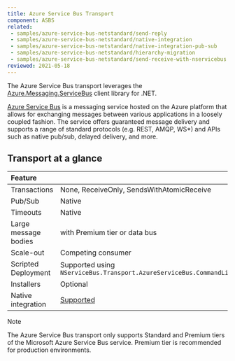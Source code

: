 ```yaml
---
title: Azure Service Bus Transport
component: ASBS
related:
 - samples/azure-service-bus-netstandard/send-reply
 - samples/azure-service-bus-netstandard/native-integration
 - samples/azure-service-bus-netstandard/native-integration-pub-sub
 - samples/azure-service-bus-netstandard/hierarchy-migration
 - samples/azure-service-bus-netstandard/send-receive-with-nservicebus
reviewed: 2021-05-18
---
```


The Azure Service Bus transport leverages the [Azure.Messaging.ServiceBus](https://www.nuget.org/packages/Azure.Messaging.ServiceBus/) client library for .NET.

[Azure Service Bus](https://azure.microsoft.com/en-us/services/service-bus/) is a messaging service hosted on the Azure platform that allows for exchanging messages between various applications in a loosely coupled fashion. The service offers guaranteed message delivery and supports a range of standard protocols (e.g. REST, AMQP, WS*) and APIs such as native pub/sub, delayed delivery, and more.

## Transport at a glance

|Feature                    |   |
|:---                       |---
|Transactions |None, ReceiveOnly, SendsWithAtomicReceive
|Pub/Sub                    |Native
|Timeouts                   |Native
|Large message bodies       | with Premium tier or data bus
|Scale-out             |Competing consumer
|Scripted Deployment        |Supported using `NServiceBus.Transport.AzureServiceBus.CommandLine`
|Installers                 |Optional
|Native integration         |[Supported](native-integration.md)

> [!NOTE]
> The Azure Service Bus transport only supports Standard and Premium tiers of the Microsoft Azure Service Bus service. Premium tier is recommended for production environments.
